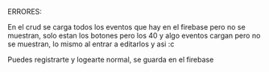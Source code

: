 ERRORES: 

En el crud se carga todos los eventos que hay en el firebase pero no se muestran, solo estan los botones pero los 40 y algo eventos cargan pero no se muestran, lo mismo al entrar a editarlos y asi :c

Puedes registrarte y logearte normal, se guarda en el firebase
